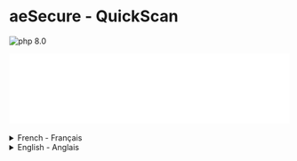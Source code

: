 # aeSecure - QuickScan

<!-- cspell:ignore aesecure,quickscan,joomla,uncompress -->

![php 8.0](https://img.shields.io/badge/php-8.0-brightgreen?style=flat)

![banner](./banner.svg)
</details>

<details>
  <summary>French - Français</summary>

> Script PHP à installer sur votre site (de préférence en localhost pour de meilleures performances) pour analyser les fichiers à la recherche de virus.

**aeSecure QuickScan RECONNAÎT DÉJÀ PLUS DE 47 750 VIRUS (septembre 2023) et utilise des hachages de liste blanche pour éviter d'analyser les fichiers natifs de [WordPress](https://github.com/AFUJ/quickscan/tree/master/hashes/wordpress) et [Joomla](https://github.com/AFUJ/quickscan/tree/master/hashes/joomla).**

> ℹ️ **INSTALLATION**
> Vous avez juste besoin d'obtenir une copie de `aesecure_quickscan.php` et rien d'autre ; veuillez lire le [guide d'installation](#installation).

## Table des matières

- [Démo](#démo)
- [Installation](#installation)
- [Utilisation](#utilisation)
- [Licence](#licence)

## Démo

Vous pouvez jouer en ligne avec une démo ici : [https://quickscan.avonture.be/](https://quickscan.avonture.be/)

## Installation

aeSecure QuickScan téléchargera automatiquement les fichiers dont il a besoin, donc la seule chose que vous devez faire est d'obtenir une copie du fichier `aesecure_quickscan.php` et rien d'autre.

1. Cliquez sur le lien suivant pour ouvrir le fichier dans une nouvelle fenêtre : [obtenir une copie du script](https://raw.githubusercontent.com/AFUJ/quickscan/master/aesecure_quickscan.php)
2. Enregistrez le fichier à la racine de votre site web *(de préférence un site local pour des raisons de performance)*

Remarque : vous n'êtes pas obligé de nommer le fichier aesecure_quickscan, vous pouvez par exemple le nommer `scan.php`.

En principe, vous n'avez pas besoin de récupérer d'autres fichiers, seul le script `aesecure_quickscan.php` est suffisant.

### Ancienne version

Si vous avez besoin d'une version pour PHP 7.x, veuillez télécharger celle-ci : [https://raw.githubusercontent.com/cavo789/aesecure_quickscan/fa76e4c01fc8819c32953ad747e5e81aec228df0/aesecure_quickscan.php](https://raw.githubusercontent.com/cavo789/aesecure_quickscan/fa76e4c01fc8819c32953ad747e5e81aec228df0/aesecure_quickscan.php)

## Utilisation

### Démarrer QuickScan

Donc, dans le dossier racine de votre site web, vous avez le fichier `aesecure_quickscan.php` (ou `scan.php`). Pour l'exécuter, il suffit de démarrer un navigateur et d'accéder au fichier par URL par exemple `http://localhost/mon_site/aesecure_quickscan.php`.

Si vous utilisez Docker, vous pouvez également exécuter l'interface en lançant cette commande : `docker run -d -p 8080:80 -u $(id -u):$(id -g) -v "$PWD":/var/www/html php:8.2-apache` dans le dossier où se trouve votre site web et où vous avez copié le fichier `aesecure_quickscan.php`. Une fois cela fait, il suffit de démarrer l'interface en ouvrant votre navigateur et d'accéder à `http://localhost:8080/aesecure_quickscan.php`, attendez quelques secondes et la page du scanner s'affichera.

### Téléchargements automatiques

#### Lorsque l'interface est affichée

aeSecure QuickScan téléchargera automatiquement trois ou quatre fichiers :

- `aesecure_quickscan_lang_de-FR.json` (peut aussi être en-GB ou nl-BE) qui est le fichier pour votre langue. La langue préférée sera détectée à partir de la configuration de votre navigateur ;
- `aesecure_quickscan_pattern.json` contient des éléments de configuration pour le scanner ;
- `aesecure_quickscan_supported_cms.json` contient une liste de logiciels CMS reconnus par le scanner.

Si votre site web utilise un CMS supporté comme par exemple `Joomla` et une version supportée, un fichier nommé `aesecure_quickscan_XXXXXX.json` sera téléchargé (où `XXXXXX` est par exemple `J!3.9.0`).

Si quelque chose ne va pas avec le téléchargement automatique (pas de support `CURL` par exemple), vous serez invité à télécharger ces fichiers manuellement.

![Téléchargements automatiques](images/files.png)

#### Lorsque 'Obtention de la liste des fichiers' est lancée

aeSecure QuickScan téléchargera automatiquement trois ou quatre fichiers supplémentaires :

- `aesecure_quickscan_blacklist.json` contient le hachage md5 des virus ;
- `aesecure_quickscan_edited.json` contient le hachage md5 des fichiers où des virus ont été ajoutés ;
- `aesecure_quickscan_other.json` contient le hachage md5 des fichiers considérés comme nettoyés (comme des composants bien connus de Joomla) ;
- `aesecure_quickscan_whitelist.json` contient le hachage md5 des fichiers considérés comme nettoyés (fichiers traités manuellement un par un par Christophe, auteur de QuickScan) ;

![Plus de fichiers JSON](images/files_extended.png)

### Découvrir l'interface

![Interface](images/interface.png)

Quelques points :

- Si le site web utilise un CMS supporté, son nom et son numéro de version seront affichés en haut de l'interface *(ce qui signifie également qu'un fichier .JSON a été téléchargé pour ce CMS et cette version)*,
- Vous avez un menu étendu sur le côté gauche de l'interface. Cliquez sur l'icône du menu hamburger pour l'afficher,
- Quelques déclarations de texte sont affichées (cliquez sur l'icône `x` pour les fermer) et,
- L'interface a principalement quatre boutons d'action :

1. Nettoyer les dossiers cache et temp

Pour améliorer la vitesse de l'analyse, les dossiers `/cache` et `/temp` seront d'abord vidés.
Vous devez cliquer sur ce bouton en premier.

2. Obtenir la liste des fichiers

Avant de commencer l'analyse, QuickScan doit savoir combien de fichiers il doit analyser. L'action `Obtention de la liste des fichiers` récupérera la liste de tous les fichiers de votre site et tous les fichiers de la liste blanche seront ignorés. Un fichier de la liste blanche est un fichier que QuickScan sait être propre. Comment ? Parce que le hachage md5 du fichier est mentionné dans un fichier de liste blanche comme le `aesecure_quickscan_J!5.2.5.json` (ou tout autre fichier de liste blanche).

En d'autres termes : `Obtention de la liste des fichiers` ne récupérera que les fichiers qui doivent être analysés. Dans une installation fraîche de Joomla ou WordPress, vous aurez très peu de fichiers à analyser puisque les fichiers natifs, de base, sont dans la liste blanche. Explication : J'ai généré des hachages pour de nombreuses versions (voir https://github.com/cavo789/aesecure_quickscan/tree/master/hashes/joomla et https://github.com/cavo789/aesecure_quickscan/tree/master/hashes/wordpress). Dès que QuickScan peut récupérer un fichier de hachage pour la version de Joomla/Wordpress que vous utilisez, un hachage sera calculé pour chaque fichier de votre site et si ce hachage est reconnu, cela signifie que votre fichier est sain, c'est-à-dire que son contenu est exactement celui présent dans une installation fraîche de Joomla/Wordpress et ne contient donc aucun virus. Dès qu'un fichier de base a été modifié, même avec un simple caractère d'espace, le hachage sera différent et donc non récupéré dans la liste. En conséquence, le fichier sera analysé même s'il fait partie des fichiers "de base" du CMS. Seuls les fichiers non modifiés seront considérés comme sains et non analysés.

Les fichiers **non modifiés** sont dans la liste blanche (s'ils n'ont pas été modifiés, bien sûr).

Comme vous pouvez le voir ci-dessous, dans une installation fraîche de Joomla 3.9.0, le nombre de fichiers à analyser est : zéro. Cela est dû au fait que rien n'a été ajouté au site et donc que 100% des fichiers sont dans notre liste blanche.

![Rien à analyser](images/nothing_to_scan.png)

3. Analyser le site

Les fichiers restants seront analysés et si quelque chose est trouvé sur la base de

- nos modèles (stockés dans `aesecure_quickscan_pattern.json`),
- notre hachage de liste noire (`aesecure_quickscan_blacklist.json`) ou
- notre hachage modifié (`aesecure_quickscan_edited.json`)

![Virus du mien](images/virus_of_mine.png)

Ensuite, le fichier sera affiché, et vous pourrez le mettre dans la liste blanche (si le fichier est propre (c'est-à-dire un faux positif)), ignorer le fichier (fermer simplement l'élément) ou supprimer le fichier.

Remarque : vous pouvez supprimer le fichier uniquement lorsque vous exécutez en mode expert de QuickScan.

4. Supprimer ce script du serveur

Une fois que vous avez analysé votre site ; n'oubliez pas de supprimer le script `aesecure_quickscan.php` et tous les fichiers JSON associés. Le bouton `Supprimer ce script` le fera pour vous.

### Mode expert

En cliquant sur l'icône du menu hamburger en haut à gauche de l'interface, vous afficherez un menu où, par exemple, vous pourrez activer le mode expert.

Dans ce mode, vous pourrez spécifier un chemin (comme faire une analyse d'un sous-dossier) et vous pourrez supprimer un fichier détecté. Un bouton `Supprimer ce fichier` sera affiché dans les résultats de l'analyse.

Vous aurez une autre option :

![Mode expert](images/expert.png)

## Créer des hachages

Vous pouvez créer des hachages en obtenant une copie du fichier `make_hashes.php` de ce dépôt.

Pour Joomla!, téléchargez simplement la version souhaitée en naviguant sur [https://downloads.joomla.org/cms](https://downloads.joomla.org/cms) et obtenez l'archive souhaitée. Procédez exactement de la même manière pour WordPress.

Si vous avez besoin de plus d'une version, téléchargez simplement toutes les versions requises et enregistrez chaque archive dans le dossier `./hashes/joomla`.

Il est important que le nom de fichier de l'archive soit mis à jour et soit simplement la version. Par exemple, renommez `Joomla_5.0.0-Stable-Full_Package.zip` en `5.0.0.zip`.

Dans l'exemple ci-dessous, j'ai téléchargé Joomla 4.4.0 jusqu'à 5.1.0. Les fichiers zip sont dans mon dossier `./hashes/joomla` et je les décompresse en exécutant la commande suivante dans ma console Linux :

```bash
unzip 4.4.0.zip -d ./4.4.0 && rm -f 4.4.0.zip
unzip 4.4.1.zip -d ./4.4.1 && rm -f 4.4.1.zip
unzip 4.4.2.zip -d ./4.4.2 && rm -f 4.4.2.zip
unzip 4.4.3.zip -d ./4.4.3 && rm -f 4.4.3.zip
unzip 5.0.0.zip -d ./5.0.0 && rm -f 5.0.0.zip
unzip 5.0.1.zip -d ./5.0.1 && rm -f 5.0.1.zip
unzip 5.0.2.zip -d ./5.0.2 && rm -f 5.0.2.zip
unzip 5.0.3.zip -d ./5.0.3 && rm -f 5.0.3.zip
unzip 5.1.0.zip -d ./5.1.0 && rm -f 5.1.0.zip
```

Puisque je suis paresseux, voici la commande Linux à exécuter pour obtenir la liste ci-dessus :

```bash
for f in *.zip ; do var=`find "$f"`; echo "unzip $f -d ${f%.*} && rm -f $f"; done
```

Cela fait, je peux maintenant démarrer mon navigateur et le script `make_hashes.php`.

Si vous êtes un utilisateur de Docker, exécutez simplement `docker run -d -p 8080:80 -u $(id -u):$(id -g) -v "$PWD":/var/www/html php:8.2-apache` dans le dossier où vous avez cloné ce dépôt, puis démarrez votre navigateur et ouvrez `http://localhost:8080/make_hash.php`, attendez quelques secondes et c'est terminé.

Le script commencera immédiatement la création des hachages ; il n'y a rien à faire ; il suffit d'attendre.

Après quelques secondes, vous obtiendrez de nouveaux fichiers JSON (un par version) dans `./hashes/joomla`. Vous pouvez maintenant, éventuellement, supprimer les sous-dossiers ; ils ne sont plus nécessaires.

Si vous avez les permissions d'écriture sur le dépôt [https://github.com/AFUJ/quickscan](https://github.com/AFUJ/quickscan), poussez simplement les nouvelles signatures pour les rendre publiquement disponibles.

## Licence

[MIT](LICENSE)

</details>
<details>
  <summary>English - Anglais</summary>
> PHP script to install on your site (preferably in localhost for better performance) to scan files for viruses.

**aeSecure QuickScan already RECOGNISE MORE THAN 47.750 VIRUSES (September 2023) and use whitelist hashes to avoid to scan [WordPress](https://github.com/cavo789/aesecure_quickscan/tree/master/hashes/wordpress) and [Joomla](https://github.com/cavo789/aesecure_quickscan/tree/master/hashes/joomla) native files.**

> ℹ️ **INSTALLATION**
> You just need to get a copy of `aesecure_quickscan.php` and nothing else; please read [installation guide](#install).

## Table of Contents

- [Demo](#demo)
- [Install](#install)
- [Usage](#usage)
- [License](#license)

## Demo

You can play online with a demo here : [https://quickscan.avonture.be/](https://quickscan.avonture.be/)

## Install

aeSecure QuickScan will automatically download the files he needs, so the only thing you need to do is get a copy of the file `aesecure_quickscan.php` and nothing else.

1. Click on the following link to open the file in a new window: [get a copy of the script](https://raw.githubusercontent.com/AFUJ/quickscan/master/aesecure_quickscan.php)
2. Save the file at the root of your website *(preferably a local website for performance reasons)*

Note: you're not obliged to name the file aesecure_quickscan, you can f.i. name it `scan.php`.

In principle, you do not need to recover any other files, only the script `aesecure_quickscan.php` is sufficient.

### Old version

If you need a version for PHP 7.x, please download that one: [https://raw.githubusercontent.com/cavo789/aesecure_quickscan/fa76e4c01fc8819c32953ad747e5e81aec228df0/aesecure_quickscan.php](https://raw.githubusercontent.com/cavo789/aesecure_quickscan/fa76e4c01fc8819c32953ad747e5e81aec228df0/aesecure_quickscan.php)

## Usage

### Start QuickScan

So, in the root folder of your website, you've the `aesecure_quickscan.php` file (or `scan.php`). To run it, just start a browser and access the file by URL f.i. `http://localhost/my_site/aesecure_quickscan.php`.

If you're using Docker, you can also run the interface by starting this command line: `docker run -d -p 8080:80 -u $(id -u):$(id -g) -v "$PWD":/var/www/html php:8.2-apache` in the folder where your website is located and where you have copied the `aesecure_quickscan.php` file. This done, simply start the interface by starting your browser and open `http://localhost:8080/aesecure_quickscan.php`, wait a few seconds and the scanner page will be displayed.

### Automatic downloads

#### When the interface is displayed

aeSecure QuickScan will automatically download three or four files:

- `aesecure_quickscan_lang_en-GB.json` (can also be fr-FR or nl-BE) which is the file for your language. The preferred language will be detected from your browser's configuration;
- `aesecure_quickscan_pattern.json` contains configuration's items for the scanner;
- `aesecure_quickscan_supported_cms.json` contains a list of CMS software recognised by the scanner.

If your website is running a supported CMS like f.i. `Joomla` and a supported version, a file called `aesecure_quickscan_XXXXXX.json` will be downloaded (where `XXXXXX` is f.i. `J!3.9.0`).

If something goes wrong with the automatic download (no `CURL` support f.i.), you'll be prompted to download these files manually.

![Automatic downloads](images/files.png)

#### When 'Getting the file list' is fired

aeSecure QuickScan will automatically three or four more files:

- `aesecure_quickscan_blacklist.json` contains md5 hash of viruses;
- `aesecure_quickscan_edited.json` contains md5 hash of files where viruses have been added;
- `aesecure_quickscan_other.json` contains md5 hash of files that are considered as cleaned (like well-known Joomla's components);
- `aesecure_quickscan_whitelist.json` contains md5 hash of files that are considered as cleaned (manually processed file by file by Christophe, author of QuickScan);

![More JSON files](images/files_extended.png)

### Discover the interface

![Interface](images/interface.png)

A few things:

- If the website is running a supported CMS, his name and version number will be displayed at the top the interface _(this also means that a .JSON file has been downloaded for that CMS and that version)_,
- You have an extended menu at the left side of the interface. Click on the hamburger icon to show it,
- A few texts statements are displayed (click on the `x` icon to close them) and,
- The interface has mainly four action buttons:

1. Clean the cache and temp folders

To improve speed of the scan, `/cache` and `/temp` folders will be first emptied.
You need to click on this button first.

2. Getting the file list

Before starting the scan, QuickScan needs to know how many files he needs to scan. The `Getting the file list` action will get the list of all files of your site and all whitelisted files will be ignored. A whitelisted file is a file that QuickScan knows he's clean. How? Because the md5 hash of the file is mentioned in a whitelist file like the `aesecure_quickscan_J!3.9.0.json` (or any other whitelist files).

In other words: `Getting the file list` will only retrieve files that need to be scanned. In a fresh Joomla or WordPress installation, you'll have a very few files to scan since the native, core files are whitelisted. Explanation: I've generated hashes for a lot of versions (see https://github.com/AFUJ/quickscan/tree/master/hashes/joomla and https://github.com/AFUJ/quickscan/tree/master/hashes/wordpress). As soon as QuickScan can retrieve a hash file for the version of Joomla/Wordpress you're using, a hash will be computed for every single file of your site and if that hash is recognised, it means your file is healthy meaning his content is exactly the one present in a fresh installation of Joomla/Wordpress and thus didn't contain any viruses.  As soon as a core file has been altered, even with just a space character, the hash will be different thus not retrieved in the list. As a consequence, the file will be scanned even if part of the "core" files of the CMS. Only unmodified files will be considered as healthy and not scanned.

**Unmodified** files are whitelisted (if unchanged of course).

As you can see here below, on a fresh installation of Joomla 3.9.0, the number of files to scan is: zero. This because nothing was added to the site and thus 100% of files are in our whitelist.

![Nothing to scan](images/nothing_to_scan.png)

3. Scan the site

Remaining files will be scanned and if something is found based on

- our patterns (stored in `aesecure_quickscan_pattern.json`),
- our blacklist hash (`aesecure_quickscan_blacklist.json`) or
- our edited hash (`aesecure_quickscan_edited.json`)

![Virus of mine](images/virus_of_mine.png)

Then the file will be displayed, and you'll be able to whitelist him (if the file is clean (i.e. false positive)), ignore the file (just close the item) or kill the file.

Note: you can kill the file only when you're running in the expert mode of QuickScan.

4. Remove this script from the server

Once you've scanned your site; don't forget the kill the `aesecure_quickscan.php` script and all related JSON files. The `Remove this script` button will do this for you.

### Expert mode

By clicking on the hamburger icon at the top left of the interface, you'll show a menu where, f.i., you can enable the expert mode.

In that mode, you'll be able to specify a path (like making a scan of a subfolder) and you'll be able to kill a detected file. A `Delete this file` button will be displayed in the scan results.

You'll have another option:

![Expert mode](images/expert.png)

## Creating hashes

You can create hashes by getting a copy of the `make_hashes.php` file from this repository.

For Joomla!, simply download the desired version by surfing on [https://downloads.joomla.org/cms](https://downloads.joomla.org/cms) and get the desired archive. Proceed exactly the same for WordPress.

If you need more than one version, just download all the required versions and save each archive in the `./hashes/joomla` folder.

It's important that the archive filename is updated and be, just, the version. For instance, rename `Joomla_5.0.0-Stable-Full_Package.zip` to `5.0.0.zip`.

In the example below, I've downloaded Joomla 4.4.0 till 5.1.0. Zip files are in my `./hashes/joomla` folder and I uncompress them by running the command below in my Linux console:

```bash
unzip 4.4.0.zip -d ./4.4.0 && rm -f 4.4.0.zip
unzip 4.4.1.zip -d ./4.4.1 && rm -f 4.4.1.zip
unzip 4.4.2.zip -d ./4.4.2 && rm -f 4.4.2.zip
unzip 4.4.3.zip -d ./4.4.3 && rm -f 4.4.3.zip
unzip 5.0.0.zip -d ./5.0.0 && rm -f 5.0.0.zip
unzip 5.0.1.zip -d ./5.0.1 && rm -f 5.0.1.zip
unzip 5.0.2.zip -d ./5.0.2 && rm -f 5.0.2.zip
unzip 5.0.3.zip -d ./5.0.3 && rm -f 5.0.3.zip
unzip 5.1.0.zip -d ./5.1.0 && rm -f 5.1.0.zip
```

Since I'm lazy, here is the Linux command to start for getting the list here above: 

```bash
for f in *.zip ; do var=`find "$f"`; echo "unzip $f -d ${f%.*} && rm -f $f"; done
```

This done, now I can start my browser and the `make_hashes.php` script.

If you're a Docker user, just run `docker run -d -p 8080:80 -u $(id -u):$(id -g) -v "$PWD":/var/www/html php:8.2-apache` in the folder where you've cloned this repository then start your browser and open `http://localhost:8080/make_hash.php`, wait a few seconds and you're done.

The script will immediately start the creation of the hashes; there is nothing to do; just wait.

After a few seconds, you'll get new JSON files (one by version) in `./hashes/joomla`. You can now, optionally, remove the subfolders; no more needed.

If you've written permissions to the [https://github.com/AFUJ/quickscan](https://github.com/AFUJ/quickscan) repository, just push new signatures to make them publicly available.

## License

[MIT](LICENSE)

</details>



